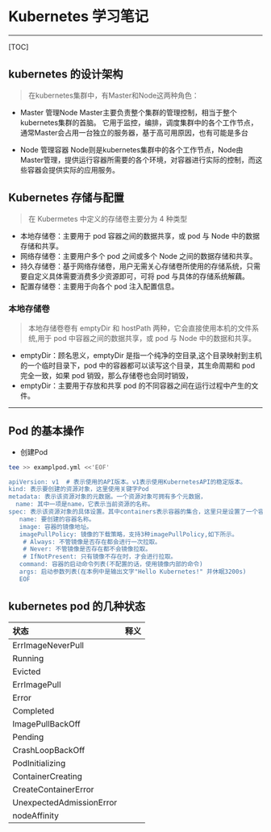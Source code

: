 # Kubernetes 学习笔记

---

[TOC]

## kubernetes 的设计架构

> 在kubernetes集群中，有Master和Node这两种角色：

- Master 管理Node
    Master主要负责整个集群的管理控制，相当于整个kubernetes集群的首脑。
    它用于监控，编排，调度集群中的各个工作节点，通常Master会占用一台独立的服务器，基于高可用原因，也有可能是多台

- Node 管理容器
    Node则是kubernetes集群中的各个工作节点，Node由Master管理，提供运行容器所需要的各个环境，对容器进行实际的控制，而这些容器会提供实际的应用服务。

## Kubernetes 存储与配置

> 在 Kubermetes 中定义的存储卷主要分为 4 种类型

- 本地存储卷：主要用于 pod 容器之间的数据共享，或 pod 与 Node 中的数据存储和共享。
- 网络存储卷：主要用户多个 pod 之间或多个 Node 之间的数据存储和共享。
- 持久存储卷：基于网络存储卷，用户无需关心存储卷所使用的存储系统，只需要自定义具体需要消费多少资源即可，可将 pod 与具体的存储系统解藕。
- 配置存储卷：主要用于向各个 pod 注入配置信息。

### 本地存储卷

> 本地存储卷卷有 emptyDir 和 hostPath 两种，它会直接使用本机的文件系统,用于 pod 中容器之间的数据共享，或 pod 与 Node 中的数据和共享。

- emptyDir：顾名思义，emptyDir 是指一个纯净的空目录,这个目录映射到主机的一个临时目录下，pod 中的容器都可以读写这个目录，其生命周期和 pod 完全一致，如果 pod 销毁，那么存储卷也会同时销毁，
- emptyDir：主要用于存放和共享 pod 的不同容器之间在运行过程中产生的文件。

----

## Pod 的基本操作

- 创建Pod

```bash
tee >> examplpod.yml <<'EOF'

apiVersion: v1  # 表示使用的API版本。v1表示使用KubernetesAPI的稳定版本。
kind: 表示要创建的资源对象，这里使用关键字Pod
metadata: 表示该资源对象的元数据。一个资源对象可拥有多个元数据，
  name: 其中一项是name，它表示当前资源的名称。
spec: 表示该资源对象的具体设置。其中containers表示容器的集合，这里只是设置了一个容器，该容器的属性如下。
   name: 要创建的容器名称。
   image: 容器的镜像地址。
   imagePullPolicy: 镜像的下载策略，支持3种imagePullPolicy,如下所示。
    # Always: 不管镜像是否存在都会进行一次拉取。
    # Never: 不管镜像是否存在都不会镜像拉取。
    # IfNotPresent: 只有镜像不存在时，才会进行拉取。
   command: 容器的启动命令列表(不配置的话，使用镜像内部的命令)
   args: 启动参数列表(在本例中是输出文字"Hello Kubernetes!" 并休眠3200s)
   EOF
   ```

## kubernetes pod 的几种状态

| 状态     |     释义   |
| :-------- | :--------: |
|ErrImageNeverPull   |
|Running|
|Evicted|
|ErrImagePull|
|Error|
|Completed|
|ImagePullBackOff|
|Pending|
|CrashLoopBackOff|
|PodInitializing|
|ContainerCreating|
|CreateContainerError|
|UnexpectedAdmissionError|
|nodeAffinity|

